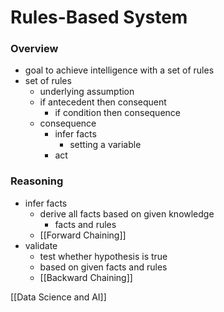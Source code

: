 # Rules-Based System
### Overview
+ goal to achieve intelligence with a set of rules
+ set of rules
	+ underlying assumption
	+ if antecedent then consequent
		+ if condition then consequence
	+ consequence
		+ infer facts
			+ setting a variable
		+ act

### Reasoning
+ infer facts
	+ derive all facts based on given knowledge
		+ facts and rules
	+ [[Forward Chaining]]
+ validate 
	+ test whether hypothesis is true
	+ based on given facts and rules
	+ [[Backward Chaining]]


[[Data Science and AI]]
